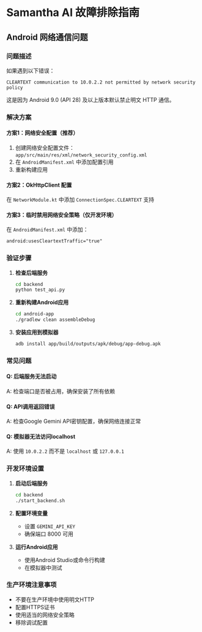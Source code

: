 # Samantha AI 故障排除指南

## Android 网络通信问题

### 问题描述
如果遇到以下错误：
```
CLEARTEXT communication to 10.0.2.2 not permitted by network security policy
```

这是因为 Android 9.0 (API 28) 及以上版本默认禁止明文 HTTP 通信。

### 解决方案

#### 方案1：网络安全配置（推荐）
1. 创建网络安全配置文件：`app/src/main/res/xml/network_security_config.xml`
2. 在 `AndroidManifest.xml` 中添加配置引用
3. 重新构建应用

#### 方案2：OkHttpClient 配置
在 `NetworkModule.kt` 中添加 `ConnectionSpec.CLEARTEXT` 支持

#### 方案3：临时禁用网络安全策略（仅开发环境）
在 `AndroidManifest.xml` 中添加：
```xml
android:usesCleartextTraffic="true"
```

### 验证步骤

1. **检查后端服务**
   ```bash
   cd backend
   python test_api.py
   ```

2. **重新构建Android应用**
   ```bash
   cd android-app
   ./gradlew clean assembleDebug
   ```

3. **安装应用到模拟器**
   ```bash
   adb install app/build/outputs/apk/debug/app-debug.apk
   ```

### 常见问题

#### Q: 后端服务无法启动
A: 检查端口是否被占用，确保安装了所有依赖

#### Q: API调用返回错误
A: 检查Google Gemini API密钥配置，确保网络连接正常

#### Q: 模拟器无法访问localhost
A: 使用 `10.0.2.2` 而不是 `localhost` 或 `127.0.0.1`

### 开发环境设置

1. **启动后端服务**
   ```bash
   cd backend
   ./start_backend.sh
   ```

2. **配置环境变量**
   - 设置 `GEMINI_API_KEY`
   - 确保端口 8000 可用

3. **运行Android应用**
   - 使用Android Studio或命令行构建
   - 在模拟器中测试

### 生产环境注意事项

- 不要在生产环境中使用明文HTTP
- 配置HTTPS证书
- 使用适当的网络安全策略
- 移除调试配置
